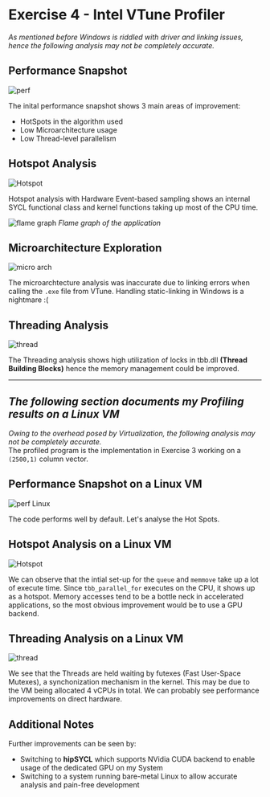 # Exercise 4 - Intel VTune Profiler

*As mentioned before Windows is riddled with driver and linking issues, hence
the following analysis may not be completely accurate.*

## Performance Snapshot

![perf](VTune_Performance_Snapshot.jpg)

The inital performance snapshot shows 3 main areas of improvement:

- HotSpots in the algorithm used
- Low Microarchitecture usage
- Low Thread-level parallelism

## Hotspot Analysis

![Hotspot](VTune_hs.jpg)

Hotspot analysis with Hardware Event-based sampling shows an internal SYCL
functional class and kernel functions taking up most of the CPU time.

![flame graph](VTune_hs_flame.jpg)
*Flame graph of the application*

## Microarchitecture Exploration

![micro arch](VTune_micro.jpg)

The microarchtecture analysis was inaccurate due to linking errors when calling
the `.exe` file from VTune. Handling static-linking in Windows is a nightmare :(

## Threading Analysis

![thread](VTune_th.jpg)

The Threading analysis shows high utilization of locks in tbb.dll **(Thread
Building Blocks)** hence the memory management could be improved.

---

## *The following section documents my Profiling results on a Linux VM*

*Owing to the overhead posed by Virtualization,
the following analysis may not be completely accurate.*  
The profiled program is the implementation in Exercise 3 working on a
`(2500,1)` column vector.

## Performance Snapshot on a Linux VM

![perf Linux](VTune_Linux_ps.jpg)

The code performs well by default. Let's analyse the Hot Spots.

## Hotspot Analysis on a Linux VM

![Hotspot](VTune_Linux_hs.jpg)

We can observe that the intial set-up for the `queue` and `memmove` take up a
lot of execute time. Since `tbb_parallel_for` executes on the CPU, it shows up
as a hotspot.
Memory accesses tend to be a bottle neck in accelerated applications, so the
most obvious improvement would be to use a GPU backend.

## Threading Analysis on a Linux VM

![thread](VTune_Linux_th.jpg)

We see that the Threads are held waiting by futexes (Fast User-Space Mutexes),
a synchonization mechanism in the kernel. This may be due to the VM being
allocated 4 vCPUs in total. We can probably see performance improvements on
direct hardware.

## Additional Notes

Further improvements can be seen by:

- Switching to **hipSYCL** which supports NVidia CUDA backend to enable usage
of the dedicated GPU on my System
- Switching to a system running bare-metal Linux to allow accurate analysis and
pain-free development

